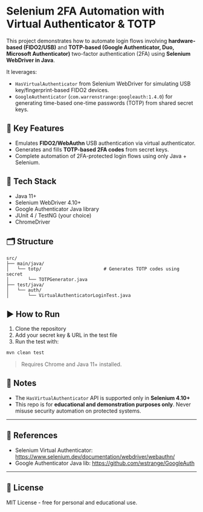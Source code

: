 # Selenium 2FA Automation with Virtual Authenticator & TOTP

This project demonstrates how to automate login flows involving **hardware-based (FIDO2/USB)** and **TOTP-based (Google Authenticator, Duo, Microsoft Authenticator)** two-factor authentication (2FA) using **Selenium WebDriver in Java**.

It leverages:
- `HasVirtualAuthenticator` from Selenium WebDriver for simulating USB key/fingerprint-based FIDO2 devices.
- `GoogleAuthenticator` (`com.warrenstrange:googleauth:1.4.0`) for generating time-based one-time passwords (TOTP) from shared secret keys.

## 🎯 Key Features

- Emulates **FIDO2/WebAuthn** USB authentication via virtual authenticator.
- Generates and fills **TOTP-based 2FA codes** from secret keys.
- Complete automation of 2FA-protected login flows using only Java + Selenium.

## 🧩 Tech Stack

- Java 11+
- Selenium WebDriver 4.10+
- Google Authenticator Java library
- JUnit 4 / TestNG (your choice)
- ChromeDriver

## 🗂️ Structure

```
src/
├── main/java/
│   └── totp/                       # Generates TOTP codes using secret
│       └── TOTPGenerator.java
├── test/java/
│   └── auth/
│       └── VirtualAuthenticatorLoginTest.java
```

## ▶️ How to Run

1. Clone the repository  
2. Add your secret key & URL in the test file  
3. Run the test with:
```bash
mvn clean test
```

> Requires Chrome and Java 11+ installed.

## 📌 Notes

- The `HasVirtualAuthenticator` API is supported only in **Selenium 4.10+**
- This repo is for **educational and demonstration purposes only**. Never misuse security automation on protected systems.

---

## 📘 References

- Selenium Virtual Authenticator: https://www.selenium.dev/documentation/webdriver/webauthn/
- Google Authenticator Java lib: https://github.com/wstrange/GoogleAuth

---

## 🔐 License

MIT License - free for personal and educational use.
